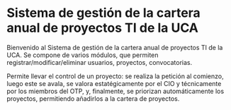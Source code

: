 # Sistema de gestión de la cartera anual de proyectos TI de la UCA #
Bienvenido al Sistema de gestión de la cartera anual de proyectos TI de la UCA. Se compone de varios módulos, que permiten registrar/modificar/eliminar usuarios, proyectos, convocatorias.

Permite llevar el control de un proyecto: se realiza la petición al comienzo, luego este se avala, se valora estatégicamente por el CIO y técnicamente por los miembros del OTP, y, finalmente, se priorizan automáticamente los proyectos, permitiendo añadirlos a la cartera de proyectos.
